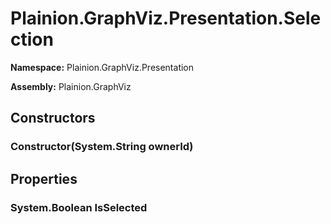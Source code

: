 
# Plainion.GraphViz.Presentation.Selection

**Namespace:** Plainion.GraphViz.Presentation

**Assembly:** Plainion.GraphViz


## Constructors

### Constructor(System.String ownerId)


## Properties

### System.Boolean IsSelected
